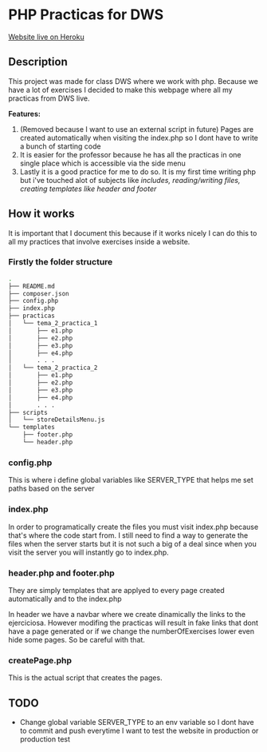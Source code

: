 # PHP Practicas for DWS

[Website live on Heroku](https://dws-practicas.herokuapp.com/)

## Description

This project was made for class DWS where we work with php. Because we have a lot of exercises I decided to make this webpage where all my practicas from DWS live.

**Features:**

1. (Removed because I want to use an external script in future) Pages are created automatically when visiting the index.php so I dont have to write a bunch of starting code
2. It is easier for the professor because he has all the practicas in one single place which is accessible via the side menu
3. Lastly it is a good practice for me to do so. It is my first time writing php but i've touched alot of subjects like *includes, reading/writing files, creating templates like header and footer*

## How it works

It is important that I document this because if it works nicely I can do this to all my practices that involve exercises inside a website.

### Firstly the folder structure

```bash
.
├── README.md
├── composer.json
├── config.php
├── index.php
├── practicas
│   └── tema_2_practica_1
│       ├── e1.php
│       ├── e2.php
│       ├── e3.php
│       ├── e4.php
│       . . .
│   └── tema_2_practica_2
│       ├── e1.php
│       ├── e2.php
│       ├── e3.php
│       ├── e4.php
│       . . .
├── scripts
│   └── storeDetailsMenu.js
└── templates
    ├── footer.php
    └── header.php
```

### config.php

This is where i define global variables like SERVER_TYPE that helps me set paths based on the server

### index.php

In order to programatically create the files you must visit index.php because that's where the code start from. I still need to find a way to generate the files when the server starts but it is not such a big of a deal since when you visit the server you will instantly go to index.php.

### header.php and footer.php

They are simply templates that are applyed to every page created automatically and to the index.php

In header we have a navbar where we create dinamically the links to the ejerciciosa. However modifing the practicas will result in fake links that dont have a page generated or if we change the numberOfExercises lower even hide some pages. So be careful with that.

### createPage.php

This is the actual script that creates the pages.

## TODO

* Change global variable SERVER_TYPE to an env variable so I dont have to commit and push everytime I want to test the website in production or production test
